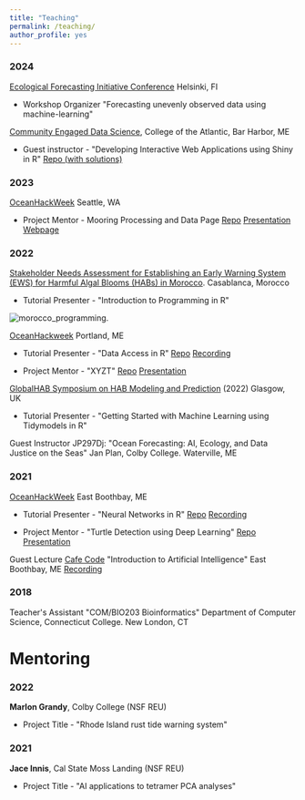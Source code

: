 ```yaml
---
title: "Teaching"
permalink: /teaching/
author_profile: yes
---
```


### 2024

[Ecological Forecasting Initiative Conference](https://eventee.co/en/e/efi-2024-conference-19390) Helsinki, FI

  * Workshop Organizer "Forecasting unevenly observed data using machine-learning"

[Community Engaged Data Science](https://www.coa.edu/live/profiles/4826-community-engaged-data-science), College of the Atlantic, Bar Harbor, ME

  * Guest instructor - "Developing Interactive Web Applications using Shiny in R" [Repo (with solutions)](https://github.com/jevanilla/rshiny-workshop)

### 2023

[OceanHackWeek](https://oceanhackweek.org/ohw23/) Seattle, WA

  * Project Mentor - Mooring Processing and Data Page [Repo](https://github.com/oceanhackweek/ohw23_proj_fancymoorings) [Presentation](https://www.youtube.com/watch?v=90t6h36-BOQ) [Webpage](https://oceanhackweek.org/ohw23_proj_fancymoorings/)

### 2022 

[Stakeholder Needs Assessment for Establishing an Early Warning System (EWS) for Harmful Algal Blooms (HABs) in Morocco](https://www.unesco.org/en/articles/developing-early-warning-system-harmful-algal-blooms-morocco). Casablanca, Morocco

  * Tutorial Presenter - "Introduction to Programming in R"
  
![morocco_programming.](/images/morocco_programming.jpg)

[OceanHackweek](https://oceanhackweek.org/ohw22/) Portland, ME

  * Tutorial Presenter - "Data Access in R" [Repo](https://github.com/oceanhackweek/ohw-tutorials/tree/OHW22/01-Tue/00-data-access-in-R) [Recording](https://youtu.be/NgzsQruZWNw?si=PMWKhX-rW6_ZYRYj)
  
  * Project Mentor - "XYZT" [Repo](https://github.com/oceanhackweek/ohw22-proj-xyzt) [Presentation](https://youtu.be/ScgDwZyuSvI?si=m0qXAXAb_9E1skni)

[GlobalHAB Symposium on HAB Modeling and Prediction](https://habmodelworkshop.sccoos.org/) (2022) Glasgow, UK 

  * Tutorial Presenter - "Getting Started with Machine Learning using Tidymodels in R"

Guest Instructor JP297Dj: "Ocean Forecasting: AI, Ecology, and Data Justice on the Seas" Jan Plan, Colby College. Waterville, ME

### 2021

[OceanHackWeek](https://oceanhackweek.org/ohw21/) East Boothbay, ME

  * Tutorial Presenter - "Neural Networks in R" [Repo](https://github.com/oceanhackweek/ohw-tutorials/tree/OHW21/deep-learning) [Recording](https://youtu.be/mXDbc5JNyz0?si=0iB3QjFVZLpNCflW)
  
  * Project Mentor - "Turtle Detection using Deep Learning" [Repo](https://github.com/oceanhackweek/ohw21-proj-drone-turtles) [Presentation](https://youtu.be/fEjwZ3kLGjY?si=vX4DsSUeAdGQsWqK)

Guest Lecture [Cafe Code](https://bigelowlab.github.io/cafecode/) "Introduction to Artificial Intelligence" East Boothbay, ME [Recording](https://drive.google.com/file/d/1NJBcIoaTPFnX7S-VExU1GvSqDan6H1iZ/view)

### 2018

Teacher's Assistant "COM/BIO203 Bioinformatics" Department of Computer Science, Connecticut College. New London, CT


# Mentoring

### 2022

**Marlon Grandy**, Colby College (NSF REU)

 * Project Title - "Rhode Island rust tide warning system"

### 2021

**Jace Innis**, Cal State Moss Landing (NSF REU)

 * Project Title - "AI applications to tetramer PCA analyses"
